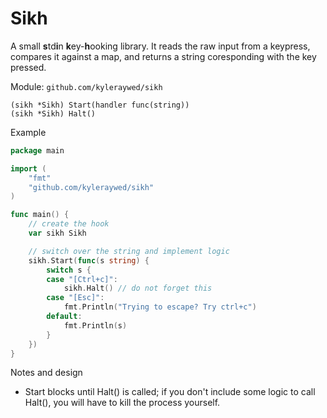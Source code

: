 # Sikh

A small **s**td**i**n **k**ey-**h**ooking library. It reads the raw input from a keypress, compares it against a map, and returns a string coresponding with the key pressed.

Module: `github.com/kyleraywed/sikh`

```
(sikh *Sikh) Start(handler func(string))
(sikh *Sikh) Halt()
```

Example

```go
package main

import (
    "fmt"
    "github.com/kyleraywed/sikh"
)

func main() {
    // create the hook
	var sikh Sikh

    // switch over the string and implement logic
	sikh.Start(func(s string) {
		switch s {
		case "[Ctrl+c]":
			sikh.Halt() // do not forget this
		case "[Esc]":
			fmt.Println("Trying to escape? Try ctrl+c")
		default:
			fmt.Println(s)
		}
	})
}
```

Notes and design

- Start blocks until Halt() is called; if you don't include some logic to call Halt(), you will have to kill the process yourself.

